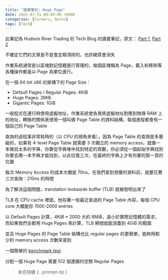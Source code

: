 ```yaml
---
title: "讀書筆記: Huge Page"
date: 2025-07-31 00:00:00 +0800
categories: [Careers, Notes]
tags: [Tech]
---
```


此筆記為 Hudson River Trading 的 Tech Blog 的讀書筆記，原文：
[Part 1](https://www.hudsonrivertrading.com/hrtbeat/low-latency-optimization-part-1/), 
[Part 2](https://www.hudsonrivertrading.com/hrtbeat/low-latency-optimization-part-2/)

不確定它們的文章是不是會定期清除的，也許網頁會消失

作業系統通常是以區塊對記憶體進行管理的，每個區塊稱為 Page，載入和移除等各種操作都是以 Page 為單位進行。

在一個 64-bit x86 的架構下的 Page Size：
- Default Pages / Regular Pages: 4KiB
- Huge Pages: 2MiB  
- Gigantic Pages: 1GiB

一般程式在運行時使用虛擬地址，作業系統會負責將虛擬地址對應到物理 RAM 上的地址，轉換的關係表使用一個叫做 Page Table 的資料結構，每個進程都會有一個自己的 Page Table

查詢的過程事非常耗時的（以 CPU 的視角來看），因為 Page Table 的查詢是多層級的，如果有 4-level Page Table 就需要 3 次獨立的 memory access，就像一本條目太多的字典，你要從字典堆中找到特定的頁數，你必須從一個起始字典找到你要去哪一本字典才能找到，以此往復三次，在最終的字典上才有你要的那一頁的位置

每次 Memory Access 的成本大概是 70ns，在我們拿到想要的資料前，就要花費三次查詢：210ns 的時間

為了解決這個問題，translation lookaside buffer (TLB) 就被發明出來了

TLB 在 CPU cache 裡面，他存著一些最近查過的 Page Table 內容，每個 CPU core 大概能存 1500-2000 entries

以 Default Pages 計算，4KiB * 2000 大約 8MiB，遠小於實際記憶體的需求，而如果我們全都用 Huge Pages 來計算，TLB 瞬間就能涵蓋到 4GiB 的範圍

並且 Huge Pages 的 Page Table 結構也比 regular pages 的更簡單，能夠用較少的 memory access 次數來查到

一個簡單的 [benchmark test](https://github.com/hudson-trading/hrtbeat/blob/master/huge_memory_bench.cpp)

分配一個 Huge Page 需要 512 個連續的空閒 Regular Pages

> 未完待續
{: .prompt-tip }

